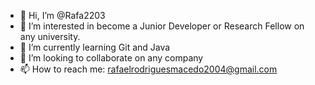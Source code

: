 - 👋 Hi, I’m @Rafa2203
- 👀 I’m interested in become a Junior Developer or Research Fellow on any university.
- 🌱 I’m currently learning Git and Java
- 💞️ I’m looking to collaborate on any company
- 📫 How to reach me: rafaelrodriguesmacedo2004@gmail.com

<!---
Rafa2203/Rafa2203 is a ✨ special ✨ repository because its `README.md` (this file) appears on your GitHub profile.
You can click the Preview link to take a look at your changes.
--->
